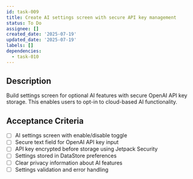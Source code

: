 ```yaml
---
id: task-009
title: Create AI settings screen with secure API key management
status: To Do
assignee: []
created_date: '2025-07-19'
updated_date: '2025-07-19'
labels: []
dependencies:
  - task-010
---
```


## Description

Build settings screen for optional AI features with secure OpenAI API key storage. This enables users to opt-in to cloud-based AI functionality.

## Acceptance Criteria

- [ ] AI settings screen with enable/disable toggle
- [ ] Secure text field for OpenAI API key input
- [ ] API key encrypted before storage using Jetpack Security
- [ ] Settings stored in DataStore preferences
- [ ] Clear privacy information about AI features
- [ ] Settings validation and error handling
